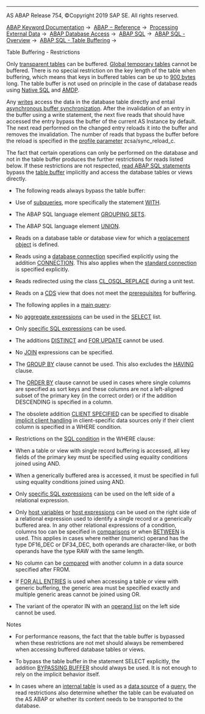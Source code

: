   

* * *

AS ABAP Release 754, ©Copyright 2019 SAP SE. All rights reserved.

[ABAP Keyword Documentation](javascript:call_link\('abenabap.htm'\)) →  [ABAP − Reference](javascript:call_link\('abenabap_reference.htm'\)) →  [Processing External Data](javascript:call_link\('abenabap_language_external_data.htm'\)) →  [ABAP Database Access](javascript:call_link\('abenabap_sql.htm'\)) →  [ABAP SQL](javascript:call_link\('abenopensql.htm'\)) →  [ABAP SQL - Overview](javascript:call_link\('abenopen_sql_oview.htm'\)) →  [ABAP SQL - Table Buffering](javascript:call_link\('abensap_puffering.htm'\)) → 

Table Buffering - Restrictions

Only [transparent tables](javascript:call_link\('abentransparent_table_glosry.htm'\) "Glossary Entry") can be buffered. [Global temporary tables](javascript:call_link\('abenglobal_temporary_table_glosry.htm'\) "Glossary Entry") cannot be buffered. There is no special restriction on the key length of the table when buffering, which means that keys in buffered tables can be up to [900 bytes](javascript:call_link\('abenddic_database_tables_key.htm'\)) long. The table buffer is not used on principle in the case of database reads using [Native SQL](javascript:call_link\('abennative_sql_glosry.htm'\) "Glossary Entry") and [AMDP](javascript:call_link\('abenamdp_glosry.htm'\) "Glossary Entry").

Any [writes](javascript:call_link\('abenopen_sql_writing.htm'\)) access the data in the database table directly and entail [asynchronous buffer synchronization](javascript:call_link\('abenbuffer_synchro.htm'\)). After the invalidation of an entry in the buffer using a write statement, the next five reads that should have accessed the entry bypass the buffer of the current AS Instance by default. The next read performed on the changed entry reloads it into the buffer and removes the invalidation. The number of reads that bypass the buffer before the reload is specified in the [profile parameter](javascript:call_link\('abenprofile_parameter_glosry.htm'\) "Glossary Entry") zcsa/sync\_reload\_c.

The fact that certain operations can only be performed on the database and not in the table buffer produces the further restrictions for reads listed below. If these restrictions are not respected, [read ABAP SQL statements](javascript:call_link\('abenopen_sql_reading.htm'\)) bypass the [table buffer](javascript:call_link\('abentable_buffer_glosry.htm'\) "Glossary Entry") implicitly and access the database tables or views directly.

-   The following reads always bypass the table buffer:

-   Use of [subqueries](javascript:call_link\('abensubquery_glosry.htm'\) "Glossary Entry"), more specifically the statement [WITH](javascript:call_link\('abapwith.htm'\)).

-   The ABAP SQL language element [GROUPING SETS](javascript:call_link\('abapgrouping_sets_clause.htm'\)).

-   The ABAP SQL language element [UNION](javascript:call_link\('abapunion.htm'\)).

-   Reads on a database table or database view for which a [replacement object](javascript:call_link\('abenddic_replacement_objects.htm'\)) is defined.

-   Reads using a [database connection](javascript:call_link\('abendatabase_connection_glosry.htm'\) "Glossary Entry") specified explicitly using the addition [CONNECTION](javascript:call_link\('abapselect_additions.htm'\)). This also applies when the [standard connection](javascript:call_link\('abenstandard_db_connection_glosry.htm'\) "Glossary Entry") is specified explicitly.

-   Reads redirected using the class [CL\_OSQL\_REPLACE](javascript:call_link\('abencl_osql_replace.htm'\)) during a unit test.

-   Reads on a [CDS](javascript:call_link\('abencds_view_glosry.htm'\) "Glossary Entry") view that does not meet the [prerequisites](javascript:call_link\('abencds_sap_puffer.htm'\)) for buffering.

-   The following applies in a [main query](javascript:call_link\('abenmainquery_glosry.htm'\) "Glossary Entry"):

-   No [aggregate expressions](javascript:call_link\('abapselect_aggregate.htm'\)) can be used in the [SELECT](javascript:call_link\('abapselect_list.htm'\)) list.

-   Only [specific SQL expressions](javascript:call_link\('abenbuffer_expressions.htm'\)) can be used.

-   The additions [DISTINCT](javascript:call_link\('abapselect_clause.htm'\)) and [FOR UPDATE](javascript:call_link\('abapselect_single.htm'\)) cannot be used.

-   No [JOIN](javascript:call_link\('abapselect_join.htm'\)) expressions can be specified.

-   The [GROUP BY](javascript:call_link\('abapgroupby_clause.htm'\)) clause cannot be used. This also excludes the [HAVING](javascript:call_link\('abaphaving_clause.htm'\)) clause.

-   The [ORDER BY](javascript:call_link\('abaporderby_clause.htm'\)) clause cannot be used in cases where single columns are specified as sort keys and these columns are not a left-aligned subset of the primary key (in the correct order) or if the addition DESCENDING is specified in a column.

-   The obsolete addition [CLIENT SPECIFIED](javascript:call_link\('abapselect_client_obsolete.htm'\)) can be specified to disable [implicit client handling](javascript:call_link\('abenopen_sql_client_handling.htm'\)) in client-specific data sources only if their client column is specified in a WHERE condition.

-   Restrictions on the [SQL condition](javascript:call_link\('abenasql_cond.htm'\)) in the WHERE clause:

-   When a table or view with single record buffering is accessed, all key fields of the primary key must be specified using equality conditions joined using AND.

-   When a generically buffered area is accessed, it must be specified in full using equality conditions joined using AND.

-   Only [specific SQL expressions](javascript:call_link\('abenbuffer_expressions.htm'\)) can be used on the left side of a relational expression.

-   Only [host variables](javascript:call_link\('abenhost_variable_glosry.htm'\) "Glossary Entry") or [host expressions](javascript:call_link\('abenhost_expression_glosry.htm'\) "Glossary Entry") can be used on the right side of a relational expression used to identify a single record or a generically buffered area. In any other relational expressions of a condition, columns too can be specified in [comparisons](javascript:call_link\('abenwhere_logexp_compare.htm'\)) or when [BETWEEN](javascript:call_link\('abenwhere_logexp_interval.htm'\)) is used. This applies in cases where neither (numeric) operand has the type DF16\_DEC or DF34\_DEC, both operands are character-like, or both operands have the type RAW with the same length.

-   No column can be [compared](javascript:call_link\('abenwhere_logexp_compare.htm'\)) with another column in a data source specified after FROM.

-   If [FOR ALL ENTRIES](javascript:call_link\('abenwhere_logexp_itab.htm'\)) is used when accessing a table or view with generic buffering, the generic area must be specified exactly and multiple generic areas cannot be joined using OR.

-   The variant of the operator IN with an [operand list](javascript:call_link\('abenwhere_logexp_list_in.htm'\)) on the left side cannot be used.

Notes

-   For performance reasons, the fact that the table buffer is bypassed when these restrictions are not met should always be remembered when accessing buffered database tables or views.

-   To bypass the table buffer in the statement SELECT explicitly, the addition [BYPASSING BUFFER](javascript:call_link\('abapselect_additions.htm'\)) should always be used. It is not enough to rely on the implicit behavior itself.

-   In cases where an [internal table](javascript:call_link\('abapselect_itab.htm'\)) is used as a [data source](javascript:call_link\('abapselect_data_source.htm'\)) of a [query](javascript:call_link\('abenquery_glosry.htm'\) "Glossary Entry"), the read restrictions also determine whether the table can be evaluated on the AS ABAP or whether its content needs to be transported to the database.